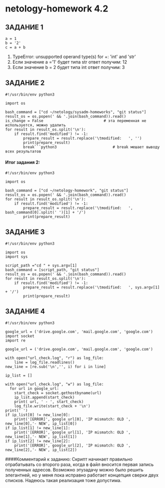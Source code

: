 # netology-homework 4.2


## ЗАДАНИЕ 1

```python3
a = 1
b = '2'
c = a + b
```
1. TypeError: unsupported operand type(s) for +: 'int' and 'str' 
2. Если значение  a ='1' будет типа str ответ получим: 12
3. Если значение  b = 2 будет типа int ответ получим: 3

## ЗАДАНИЕ 2

```python3
#!/usr/bin/env python3

import os

bash_command = ["cd ~/netology/sysadm-homeworks", "git status"]
result_os = os.popen(' && '.join(bash_command)).read()
is_change = False							# эта переменная не используется, можно удалить
for result in result_os.split('\n'):
    if result.find('modified') != -1:
        prepare_result = result.replace('\tmodified:   ', '')
        print(prepare_result)
        break```python3							# break мешает выводу всех результатов 
```
#### Итог задания 2:

```python3
#!/usr/bin/env python3

import os

bash_command = ["cd ~/netology-homework", "git status"]
result_os = os.popen(' && '.join(bash_command)).read()
for result in result_os.split('\n'):
    if result.find('modified') != -1:
        prepare_result = result.replace('\tmodified:   ', bash_command[0].split(' ')[1] + '/')
        print(prepare_result)
```

## ЗАДАНИЕ 3

```python3
#!/usr/bin/env python3

import os
import sys

script_path ="cd " + sys.argv[1]
bash_command = [script_path, "git status"]
result_os = os.popen(' && '.join(bash_command)).read()
for result in result_os.split('\n'):
    if result.find('modified') != -1:
        prepare_result = result.replace('\tmodified:   ', sys.argv[1] + '/')
        print(prepare_result)
```

## ЗАДАНИЕ 4

```python3
#!/usr/bin/env python3

google_url = ('drive.google.com', 'mail.google.com', 'google.com')
import socket
import re

google_url = ('drive.google.com', 'mail.google.com', 'google.com')

with open("url_check.log", "r") as log_file:
    line = log_file.readlines()
new_line = [re.sub('\n','', i) for i in line]

ip_list = []

with open("url_check.log", "w") as log_file:
  for url in google_url:
    start_check = socket.gethostbyname(url)
    ip_list.append(start_check)
    print( url, ' - ', start_check)
    log_file.write(start_check + '\n')
print(' ')
if ip_list[0] != new_line[0]: 
    print('[ERROR]', google_url[0], 'IP mismatch: OLD ', new_line[0],'- NEW', ip_list[0])
if ip_list[1] != new_line[1]: 
    print('[ERROR]', google_url[1], 'IP mismatch: OLD ', new_line[1],'- NEW', ip_list[1])
if ip_list[2] != new_line[2]: 
    print('[ERROR]', google_url[2], 'IP mismatch: OLD ', new_line[2],'- NEW', ip_list[2])
```
####Комментарий к заданию:
Скрипт начинает правильно отрабатывать со второго раза, когда в файл вносится первая запись полученных адресов. Возможно этузадачу можно было решить элегантней, но у меня пока исправно работает концепция сверки двух списков. Надеюсь такая реализация тоже допустима.

